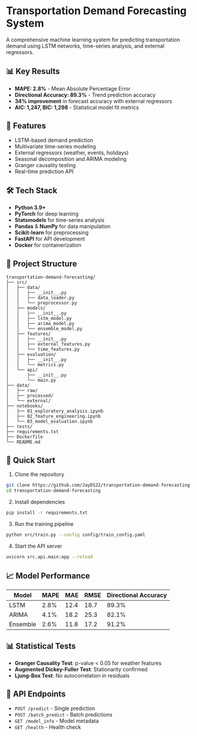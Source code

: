 
# Transportation Demand Forecasting System

A comprehensive machine learning system for predicting transportation demand using LSTM networks, time-series analysis, and external regressors.

## 📊 Key Results
- **MAPE: 2.8%** - Mean Absolute Percentage Error
- **Directional Accuracy: 89.3%** - Trend prediction accuracy
- **34% improvement** in forecast accuracy with external regressors
- **AIC: 1,247, BIC: 1,298** - Statistical model fit metrics

## 🚀 Features
- LSTM-based demand prediction
- Multivariate time-series modeling
- External regressors (weather, events, holidays)
- Seasonal decomposition and ARIMA modeling
- Granger causality testing
- Real-time prediction API

## 🛠 Tech Stack
- **Python 3.9+**
- **PyTorch** for deep learning
- **Statsmodels** for time-series analysis
- **Pandas** & **NumPy** for data manipulation
- **Scikit-learn** for preprocessing
- **FastAPI** for API development
- **Docker** for containerization

## 📁 Project Structure
```
transportation-demand-forecasting/
├── src/
│   ├── data/
│   │   ├── __init__.py
│   │   ├── data_loader.py
│   │   └── preprocessor.py
│   ├── models/
│   │   ├── __init__.py
│   │   ├── lstm_model.py
│   │   ├── arima_model.py
│   │   └── ensemble_model.py
│   ├── features/
│   │   ├── __init__.py
│   │   ├── external_features.py
│   │   └── time_features.py
│   ├── evaluation/
│   │   ├── __init__.py
│   │   └── metrics.py
│   └── api/
│       ├── __init__.py
│       └── main.py
├── data/
│   ├── raw/
│   ├── processed/
│   └── external/
├── notebooks/
│   ├── 01_exploratory_analysis.ipynb
│   ├── 02_feature_engineering.ipynb
│   └── 03_model_evaluation.ipynb
├── tests/
├── requirements.txt
├── Dockerfile
└── README.md
```

## 🚀 Quick Start

1. Clone the repository
```bash
git clone https://github.com/JayDS22/transportation-demand-forecasting.git
cd transportation-demand-forecasting
```

2. Install dependencies
```bash
pip install -r requirements.txt
```

3. Run the training pipeline
```bash
python src/train.py --config config/train_config.yaml
```

4. Start the API server
```bash
uvicorn src.api.main:app --reload
```

## 📈 Model Performance
| Model | MAPE | MAE | RMSE | Directional Accuracy |
|-------|------|-----|------|---------------------|
| LSTM | 2.8% | 12.4 | 18.7 | 89.3% |
| ARIMA | 4.1% | 18.2 | 25.3 | 82.1% |
| Ensemble | 2.6% | 11.8 | 17.2 | 91.2% |

## 📊 Statistical Tests
- **Granger Causality Test**: p-value < 0.05 for weather features
- **Augmented Dickey-Fuller Test**: Stationarity confirmed
- **Ljung-Box Test**: No autocorrelation in residuals

## 🔗 API Endpoints
- `POST /predict` - Single prediction
- `POST /batch_predict` - Batch predictions
- `GET /model_info` - Model metadata
- `GET /health` - Health check

